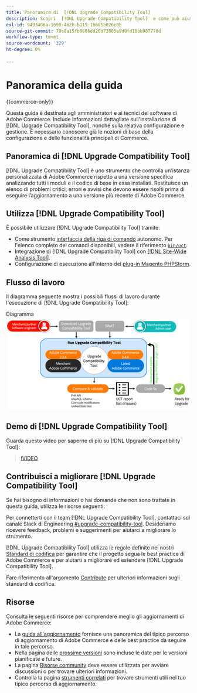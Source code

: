 ```yaml
---
title: Panoramica di  [!DNL Upgrade Compatibility Tool]
description: Scopri  [!DNL Upgrade Compatibility Tool]  e come può aiutarti con il tuo progetto Adobe Commerce.
exl-id: 9493406a-1690-462b-b119-1b685b026c0b
source-git-commit: 79c8a15fb9686dd26d73805e9d0fd18bb987770d
workflow-type: tm+mt
source-wordcount: '329'
ht-degree: 0%

---
```


# Panoramica della guida

{{commerce-only}}

Questa guida è destinata agli amministratori e ai tecnici del software di Adobe Commerce. Include informazioni dettagliate sull&#39;installazione di [!DNL Upgrade Compatibility Tool], nonché sulla relativa configurazione e gestione. È necessario conoscere già le nozioni di base della configurazione e delle funzionalità principali di Commerce.

## Panoramica di [!DNL Upgrade Compatibility Tool]

[!DNL Upgrade Compatibility Tool] è uno strumento che controlla un&#39;istanza personalizzata di Adobe Commerce rispetto a una versione specifica analizzando tutti i moduli e il codice di base in essa installati. Restituisce un elenco di problemi critici, errori e avvisi che devono essere risolti prima di eseguire l’aggiornamento a una versione più recente di Adobe Commerce.

## Utilizza [!DNL Upgrade Compatibility Tool]

È possibile utilizzare [!DNL Upgrade Compatibility Tool] tramite:

- Come strumento [interfaccia della riga di comando](../upgrade-compatibility-tool/run.md) autonomo. Per l&#39;elenco completo dei comandi disponibili, vedere il riferimento [`bin/uct`](../../tools/reference/uct.md).
- Integrazione di [!DNL Upgrade Compatibility Tool] con [[!DNL Site-Wide Analysis Tool]](../upgrade-compatibility-tool/integrate-analysis-tool.md).
- Configurazione di esecuzione all&#39;interno del [plug-in Magento PHPStorm](../upgrade-compatibility-tool/run-configuration-phpstorm-plugin.md).

## Flusso di lavoro

Il diagramma seguente mostra i possibili flussi di lavoro durante l&#39;esecuzione di [!DNL Upgrade Compatibility Tool]:

Diagramma ![[!DNL Upgrade Compatibility Tool]](../../assets/upgrade-guide/uct-diagram-v5.png)

## Demo di [!DNL Upgrade Compatibility Tool]

Guarda questo video per saperne di più su [!DNL Upgrade Compatibility Tool]:

>[!VIDEO](https://video.tv.adobe.com/v/341245?quality=12)

## Contribuisci a migliorare [!DNL Upgrade Compatibility Tool]

Se hai bisogno di informazioni o hai domande che non sono trattate in questa guida, utilizza le risorse seguenti:

Per connetterti con il team [!DNL Upgrade Compatibility Tool], contattaci sul canale Slack di Engineering [#upgrade-compatibility-tool](https://magentocommeng.slack.com/archives/C019Y143U9F). Desideriamo ricevere feedback, problemi e suggerimenti per aiutarci a migliorare lo strumento.

[!DNL Upgrade Compatibility Tool] utilizza le regole definite nei nostri [Standard di codifica](https://developer.adobe.com/commerce/php/coding-standards/) per garantire che il progetto segua le best practice di Adobe Commerce e per aiutarti a migliorare ed estendere [!DNL Upgrade Compatibility Tool].

Fare riferimento all&#39;argomento [Contribute](https://developer.adobe.com/commerce/php/coding-standards/contributing/) per ulteriori informazioni sugli standard di codifica.

## Risorse

Consulta le seguenti risorse per comprendere meglio gli aggiornamenti di Adobe Commerce:

- La [guida all&#39;aggiornamento](../overview.md) fornisce una panoramica del tipico percorso di aggiornamento di Adobe Commerce e delle best practice da seguire in tale percorso.
- Nella pagina delle [prossime versioni](https://experienceleague.adobe.com/it/docs/commerce-operations/release/planning/schedule) sono incluse le date per le versioni pianificate e future.
- La pagina [Risorse community](https://developer.adobe.com/commerce/contributor/community/) deve essere utilizzata per avviare discussioni o per trovare ulteriori informazioni.
- Controlla la pagina [strumenti correlati](../upgrade-compatibility-tool/related-tools.md) per trovare strumenti utili nel tuo tipico percorso di aggiornamento.
